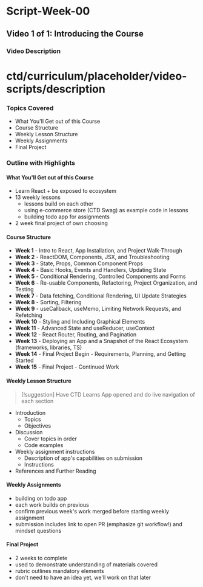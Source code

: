# Script-Week-00

## Video 1 of 1: Introducing the Course

### Video Description

# ctd/curriculum/placeholder/video-scripts/description

### Topics Covered

- What You'll Get out of this Course
- Course Structure
- Weekly Lesson Structure
- Weekly Assignments
- Final Project

### Outline with Highlights

#### What You'll Get out of this Course

- Learn React + be exposed to ecosystem
- 13 weekly lessons
  - lessons build on each other
  - using e-commerce store (CTD Swag) as example code in lessons
  - building todo app for assignments
- 2 week final project of own choosing

#### Course Structure

- **Week 1** - Intro to React, App Installation, and Project Walk-Through
- **Week 2** - ReactDOM, Components, JSX, and Troubleshooting
- **Week 3** - State, Props, Common Component Props
- **Week 4** - Basic Hooks, Events and Handlers, Updating State
- **Week 5** - Conditional Rendering, Controlled Components and Forms
- **Week 6** - Re-usable Components, Refactoring, Project Organization, and Testing
- **Week 7** - Data fetching, Conditional Rendering, UI Update Strategies
- **Week 8** - Sorting, Filtering
- **Week 9** - useCallback, useMemo, Limiting Network Requests, and Refetching
- **Week 10** - Styling and Including Graphical Elements
- **Week 11** - Advanced State and useReducer, useContext
- **Week 12** - React Router, Routing, and Pagination
- **Week 13** - Deploying an App and a Snapshot of the React Ecosystem (frameworks, libraries, TS)
- **Week 14** - Final Project Begin - Requirements, Planning, and Getting Started
- **Week 15** - Final Project - Continued Work

#### Weekly Lesson Structure

> [!suggestion]
> Have CTD Learns App opened and do live navigation of each section

- Introduction
  - Topics
  - Objectives
- Discussion
  - Cover topics in order
  - Code examples
- Weekly assignment instructions
  - Description of app's capabilities on submission
  - Instructions
- References and Further Reading

#### Weekly Assignments

- building on todo app
- each work builds on previous
- confirm previous week's work merged before starting weekly assignment
- submission includes link to open PR (emphasize git workflow!) and mindset questions

#### Final Project

- 2 weeks to complete
- used to demonstrate understanding of materials covered
- rubric outlines mandatory elements
- don't need to have an idea yet, we'll work on that later
